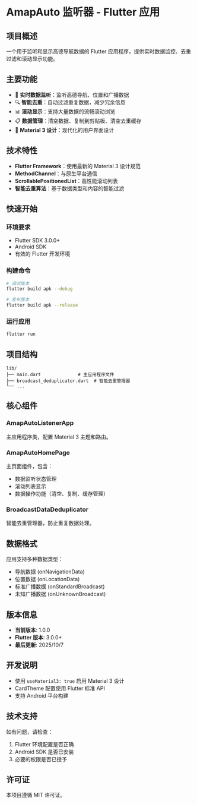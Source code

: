 # AmapAuto 监听器 - Flutter 应用

## 项目概述
一个用于监听和显示高德导航数据的 Flutter 应用程序，提供实时数据监控、去重过滤和滚动显示功能。

## 主要功能
- 📡 **实时数据监听**：监听高德导航、位置和广播数据
- 🔍 **智能去重**：自动过滤重复数据，减少冗余信息
- 📊 **滚动显示**：支持大量数据的流畅滚动浏览
- 📋 **数据管理**：清空数据、复制到剪贴板、清空去重缓存
- 🎨 **Material 3 设计**：现代化的用户界面设计

## 技术特性
- **Flutter Framework**：使用最新的 Material 3 设计规范
- **MethodChannel**：与原生平台通信
- **ScrollablePositionedList**：高性能滚动列表
- **智能去重算法**：基于数据类型和内容的智能过滤

## 快速开始

### 环境要求
- Flutter SDK 3.0.0+
- Android SDK
- 有效的 Flutter 开发环境

### 构建命令
```bash
# 调试版本
flutter build apk --debug

# 发布版本
flutter build apk --release
```

### 运行应用
```bash
flutter run
```

## 项目结构
```
lib/
├── main.dart              # 主应用程序文件
├── broadcast_deduplicator.dart  # 智能去重管理器
└── ...
```

## 核心组件

### AmapAutoListenerApp
主应用程序类，配置 Material 3 主题和路由。

### AmapAutoHomePage
主页面组件，包含：
- 数据监听状态管理
- 滚动列表显示
- 数据操作功能（清空、复制、缓存管理）

### BroadcastDataDeduplicator
智能去重管理器，防止重复数据处理。

## 数据格式
应用支持多种数据类型：
- 导航数据 (onNavigationData)
- 位置数据 (onLocationData)  
- 标准广播数据 (onStandardBroadcast)
- 未知广播数据 (onUnknownBroadcast)

## 版本信息
- **当前版本**: 1.0.0
- **Flutter 版本**: 3.0.0+
- **最后更新**: 2025/10/7

## 开发说明
- 使用 `useMaterial3: true` 启用 Material 3 设计
- CardTheme 配置使用 Flutter 标准 API
- 支持 Android 平台构建

## 技术支持
如有问题，请检查：
1. Flutter 环境配置是否正确
2. Android SDK 是否已安装
3. 必要的权限是否已授予

## 许可证
本项目遵循 MIT 许可证。